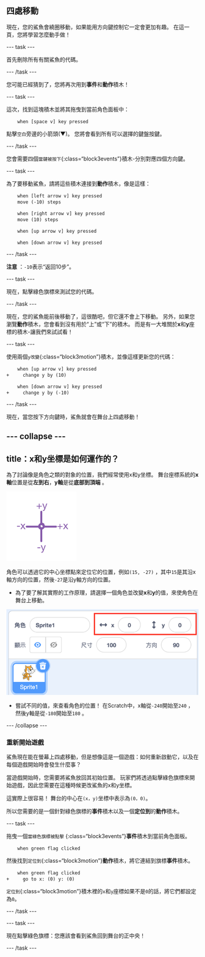 ## 四處移動

現在，您的鯊魚會繞圈移動，如果能用方向鍵控制它一定會更加有趣。 在這一頁，您將學習怎麼動手做！

--- task ---

首先刪除所有有關鯊魚的代碼。

--- /task ---

您可能已經猜到了，您將再次用到**事件**和**動作**積木！

--- task ---

這次，找到這塊積木並將其拖曳到當前角色面板中：

```blocks3
    when [space v] key pressed
```

點擊`空白`旁邊的小箭頭(▼)。 您將會看到所有可以選擇的鍵盤按鍵。

--- /task ---

您會需要四個`當鍵被按下`{:class=“block3events”}積木-分別對應四個方向鍵。

--- task ---

為了要移動鯊魚，請將這些積木連接到**動作**積木，像是這樣：

```blocks3
    when [left arrow v] key pressed
    move (-10) steps
```

```blocks3
    when [right arrow v] key pressed
    move (10) steps
```

```blocks3
    when [up arrow v] key pressed
```

```blocks3
    when [down arrow v] key pressed
```

--- /task ---

**注意** ：`-10`表示“返回10步”。

--- task ---

現在，點擊綠色旗標來測試您的代碼。

--- /task ---

現在，您的鯊魚能前後移動了，這很酷吧，但它還不會上下移動。 另外，如果您瀏覽**動作**積木，您會看到沒有用於“上”或“下”的積木。 而是有一大堆關於**x**和**y**座標的積木-讓我們來試試看！

--- task ---

使用兩個`y改變`{:class=“block3motion”}積木，並像這樣更新您的代碼：

```blocks3
    when [up arrow v] key pressed
+     change y by (10)
```

```blocks3
    when [down arrow v] key pressed
+     change y by (-10)
```

--- /task ---

現在，當您按下方向鍵時，鯊魚就會在舞台上四處移動！

--- collapse ---
---
title：x和y坐標是如何運作的？
---

為了討論像是角色之類的對象的位置，我們經常使用x和y坐標。 舞台座標系統的**x軸**位置是從**左到右**，**y軸**是從**底部到頂端** 。

![](images/moving3.png)

角色可以透過它的中心坐標點來定位它的位置，例如`(15, -27)` ，其中`15`是其沿x軸方向的位置，然後`-27`是沿y軸方向的位置。

+ 為了要了解其實際的工作原理，請選擇一個角色並改變**x**和**y**的值，來使角色在舞台上移動。

![](images/xycoords.png)

+ 嘗試不同的值，來查看角色的位置！ 在Scratch中，x軸從`-240`開始至`240` ，然後y軸是從`-180`開始至`180` 。

--- /collapse ---

### 重新開始遊戲

鯊魚現在能在螢幕上四處移動，但是想像這是一個遊戲：如何重新啟動它，以及在每個遊戲開始時會發生什麼事？

當遊戲開始時，您需要將鯊魚放回其初始位置。 玩家們將透過點擊綠色旗標來開始遊戲，因此您需要在這種時候更改鯊魚的x和y坐標。

這實際上很容易！ 舞台的中心在`(x，y)`坐標中表示為`(0，0)`。

所以您需要的是一個針對綠色旗標的**事件**積木以及一個**定位到**的**動作**積木。

--- task ---

拖曳一個`當綠色旗標被點擊` {:class=“block3events”}**事件**積木到當前角色面板。

```blocks3
    when green flag clicked
```

然後找到`定位到`{:class=“block3motion”}**動作**積木，將它連結到旗標**事件**積木。

```blocks3
    when green flag clicked
+     go to x: (0) y: (0)
```

`定位到`{:class=“block3motion”}積木裡的`x`和`y`座標如果不是`0`的話，將它們都設定為`0`。

--- /task ---

--- task ---

現在點擊綠色旗標：您應該會看到鯊魚回到舞台的正中央！

--- /task ---